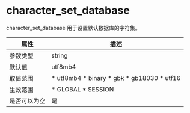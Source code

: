 character_set_database 
===========================================

character_set_database 用于设置默认数据库的字符集。


| **属性** |                                                                                                                   **描述**                                                                                                                    |
|--------|---------------------------------------------------------------------------------------------------------------------------------------------------------------------------------------------------------------------------------------------|
| 参数类型   | string                                                                                                                                                                                                                                      |
| 默认值    | utf8mb4                                                                                                                                                                                                                                     |
| 取值范围   | * utf8mb4   * binary   * gbk   * gb18030   * utf16    |
| 生效范围   | * GLOBAL   * SESSION                                                                                                                                     |
| 是否可以为空 | 是                                                                                                                                                                                                                                           |


